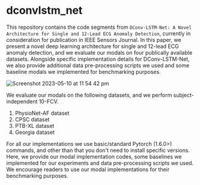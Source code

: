 # dconvlstm_net

This repository contains the code segments from `DConv-LSTM-Net: A Novel Architecture for Single and 12-Lead ECG Anomaly Detection`, currently in consideration for publication in IEEE Sensors Journal. In this paper, we present a novel deep learning architecture for single and 12-lead ECG anomaly detection, and we evaluate our modals on four publically available datasets. Alongside specific implementation details for DConv-LSTM-Net, we also provide additional data pre-processing scripts we used and some baseline modals we implemented for benchmarking purposes. 

![Screenshot 2023-05-10 at 11 54 42 pm](https://github.com/Thzn/dconvlstm_net/assets/19911856/6ae58e18-0aaa-4229-a18d-bc1877532f7b)

We evaluate our modals on the following datasets, and we perform subject-independent 10-FCV. 

1. PhysioNet-AF dataset
2. CPSC dataset 
3. PTB-XL dataset 
4. Georgia dataset

For all our implementations we use basic/standard Pytorch (1.6.0>) commands, and other than that you don't need to install specific versions. Here, we provide our modal implementation codes, some baselines we implemented for our experiments and data pre-processing scripts we used. We encourage readers to use our modal implementations for their benchmarking purposes. 


